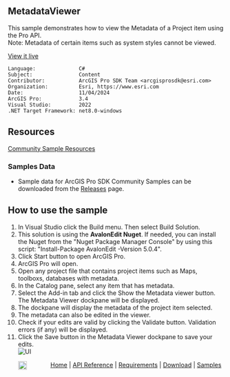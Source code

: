 ## MetadataViewer

<!-- TODO: Write a brief abstract explaining this sample -->
This sample demonstrates how to view the Metadata of a Project item using the Pro API.  
Note: Metadata of certain items such as system styles cannot be viewed.  
  


<a href="https://pro.arcgis.com/en/pro-app/sdk/" target="_blank">View it live</a>

<!-- TODO: Fill this section below with metadata about this sample-->
```
Language:              C#
Subject:               Content
Contributor:           ArcGIS Pro SDK Team <arcgisprosdk@esri.com>
Organization:          Esri, https://www.esri.com
Date:                  11/04/2024
ArcGIS Pro:            3.4
Visual Studio:         2022
.NET Target Framework: net8.0-windows
```

## Resources

[Community Sample Resources](https://github.com/Esri/arcgis-pro-sdk-community-samples#resources)

### Samples Data

* Sample data for ArcGIS Pro SDK Community Samples can be downloaded from the [Releases](https://github.com/Esri/arcgis-pro-sdk-community-samples/releases) page.  

## How to use the sample
<!-- TODO: Explain how this sample can be used. To use images in this section, create the image file in your sample project's screenshots folder. Use relative url to link to this image using this syntax: ![My sample Image](FacePage/SampleImage.png) -->
1. In Visual Studio click the Build menu. Then select Build Solution.
2. This solution is using the **AvalonEdit Nuget**.  If needed, you can install the Nuget from the "Nuget Package Manager Console" by using this script: "Install-Package AvalonEdit -Version 5.0.4".  
3. Click Start button to open ArcGIS Pro.  
4. ArcGIS Pro will open.   
5. Open any project file that contains project items such as Maps, toolboxs, databases with metadata.   
6. In the Catalog pane, select any item that has metadata.  
7. Select the Add-in tab and click the Show the Metadata viewer button.  The Metadata Viewer dockpane will be displayed.  
8. The dockpane will display the metadata of the project item selected.  
9. The metadata can also be edited in the viewer.    
10. Check if your edits are valid by clicking the Validate button.  Validation errors (if any) will be displayed.  
11. Click the Save button in the Metadata Viewer dockpane to save your edits.    
![UI](Screenshots/MetadataViewer.png)  
  

<!-- End -->

&nbsp;&nbsp;&nbsp;&nbsp;&nbsp;&nbsp;<img src="https://esri.github.io/arcgis-pro-sdk/images/ArcGISPro.png"  alt="ArcGIS Pro SDK for Microsoft .NET Framework" height = "20" width = "20" align="top"  >
&nbsp;&nbsp;&nbsp;&nbsp;&nbsp;&nbsp;&nbsp;&nbsp;&nbsp;&nbsp;&nbsp;&nbsp;
[Home](https://github.com/Esri/arcgis-pro-sdk/wiki) | <a href="https://pro.arcgis.com/en/pro-app/latest/sdk/api-reference" target="_blank">API Reference</a> | [Requirements](https://github.com/Esri/arcgis-pro-sdk/wiki#requirements) | [Download](https://github.com/Esri/arcgis-pro-sdk/wiki#installing-arcgis-pro-sdk-for-net) | <a href="https://github.com/esri/arcgis-pro-sdk-community-samples" target="_blank">Samples</a>
